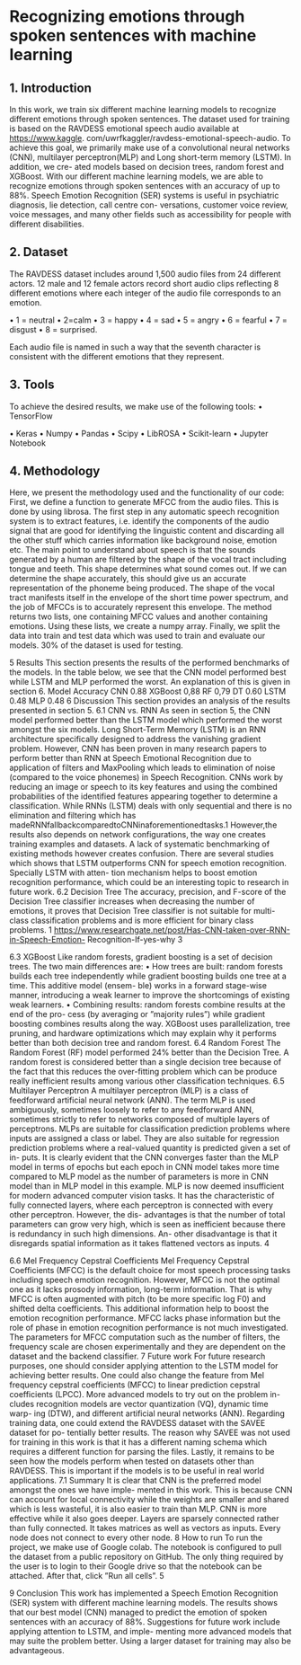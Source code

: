 # Recognizing emotions through spoken sentences with machine learning

## 1. Introduction
In this work, we train six different machine learning models to recognize different emotions through spoken sentences. The dataset used for training is based on the RAVDESS emotional speech audio available at https://www.kaggle. com/uwrfkaggler/ravdess-emotional-speech-audio. To achieve this goal, we primarily make use of a convolutional neural networks (CNN), multilayer perceptron(MLP) and Long short-term memory (LSTM). In addition, we cre- ated models based on decision trees, random forest and XGBoost. With our different machine learning models, we are able to recognize emotions through spoken sentences with an accuracy of up to 88%. Speech Emotion Recognition (SER) systems is useful in psychiatric diagnosis, lie detection, call centre con- versations, customer voice review, voice messages, and many other fields such as accessibility for people with different disabilities.

## 2. Dataset
The RAVDESS dataset includes around 1,500 audio files from 24 different actors. 12 male and 12 female actors record short audio clips reflecting 8 different emotions where each integer of the audio file corresponds to an emotion.

• 1 = neutral • 2=calm
• 3 = happy • 4 = sad
• 5 = angry
• 6 = fearful
• 7 = disgust
• 8 = surprised.

Each audio file is named in such a way that the seventh character is consistent with the different emotions that they represent.

## 3. Tools
To achieve the desired results, we make use of the following tools: • TensorFlow

• Keras
• Numpy
• Pandas
• Scipy
• LibROSA
• Scikit-learn
• Jupyter Notebook

## 4. Methodology
Here, we present the methodology used and the functionality of our code: First, we define a function to generate MFCC from the audio files. This is done by using librosa. The first step in any automatic speech recognition system is to extract features, i.e. identify the components of the audio signal that are good for identifying the linguistic content and discarding all the other stuff which carries information like background noise, emotion etc. The main point to understand about speech is that the sounds generated by a human are filtered by the shape of the vocal tract including tongue and teeth. This shape determines what sound comes out. If we can determine the shape accurately, this should give us an accurate representation of the phoneme being produced. The shape of the vocal tract manifests itself in the envelope of the short time power spectrum, and the job of MFCCs is to accurately represent this envelope. The method returns two lists, one containing MFCC values and another containing emotions. Using these lists, we create a numpy array. Finally, we split the data into train and test data which was used to train and evaluate our models. 30% of the dataset is used for testing.


5 Results
This section presents the results of the performed benchmarks of the models. In the table below, we see that the CNN model performed best while LSTM and MLP performed the worst. An explanation of this is given in section 6.
Model Accuracy
CNN 0.88 XGBoost 0,88 RF 0,79 DT 0.60 LSTM 0.48 MLP 0.48
6 Discussion
This section provides an analysis of the results presented in section 5.
6.1 CNN vs. RNN
As seen in section 5, the CNN model performed better than the LSTM model which performed the worst amongst the six models. Long Short-Term Memory (LSTM) is an RNN architecture specifically designed to address the vanishing gradient problem. However, CNN has been proven in many research papers to perform better than RNN at Speech Emotional Recognition due to application of filters and MaxPooling which leads to elimination of noise (compared to the voice phonemes) in Speech Recognition. CNNs work by reducing an image or speech to its key features and using the combined probabilities of the identified features appearing together to determine a classification. While RNNs (LSTM) deals with only sequential and there is no elimination and filtering which has madeRNNfallbackcomparedtoCNNinaforementionedtasks.1 However,the results also depends on network configurations, the way one creates training examples and datasets. A lack of systematic benchmarking of existing methods however creates confusion. There are several studies which shows that LSTM outperforms CNN for speech emotion recognition. Specially LSTM with atten- tion mechanism helps to boost emotion recognition performance, which could be an interesting topic to research in future work.
6.2 Decision Tree
The accuracy, precision, and F-score of the Decision Tree classifier increases when decreasing the number of emotions, it proves that Decision Tree classifier is not suitable for multi-class classification problems and is more efficient for binary class problems.
1 https://www.researchgate.net/post/Has-CNN-taken-over-RNN-in-Speech-Emotion- Recognition-If-yes-why
3
   
6.3 XGBoost
Like random forests, gradient boosting is a set of decision trees. The two main differences are:
• How trees are built: random forests builds each tree independently while gradient boosting builds one tree at a time. This additive model (ensem- ble) works in a forward stage-wise manner, introducing a weak learner to improve the shortcomings of existing weak learners.
• Combining results: random forests combine results at the end of the pro- cess (by averaging or ”majority rules”) while gradient boosting combines results along the way.
XGBoost uses parallelization, tree pruning, and hardware optimizations which may explain why it performs better than both decision tree and random forest.
6.4 Random Forest
The Random Forest (RF) model performed 24% better than the Decision Tree. A random forest is considered better than a single decision tree because of the fact that this reduces the over-fitting problem which can be produce really inefficient results among various other classification techniques.
6.5 Multilayer Perceptron
A multilayer perceptron (MLP) is a class of feedforward artificial neural network (ANN). The term MLP is used ambiguously, sometimes loosely to refer to any feedforward ANN, sometimes strictly to refer to networks composed of multiple layers of perceptrons. MLPs are suitable for classification prediction problems where inputs are assigned a class or label. They are also suitable for regression prediction problems where a real-valued quantity is predicted given a set of in- puts. It is clearly evident that the CNN converges faster than the MLP model in terms of epochs but each epoch in CNN model takes more time compared to MLP model as the number of parameters is more in CNN model than in MLP model in this example. MLP is now deemed insufficient for modern advanced computer vision tasks. It has the characteristic of fully connected layers, where each perceptron is connected with every other perceptron. However, the dis- advantages is that the number of total parameters can grow very high, which is seen as inefficient because there is redundancy in such high dimensions. An- other disadvantage is that it disregards spatial information as it takes flattened vectors as inputs.
4

6.6 Mel Frequency Cepstral Coefficients
Mel Frequency Cepstral Coefficients (MFCC) is the default choice for most speech processing tasks including speech emotion recognition. However, MFCC is not the optimal one as it lacks prosody information, long-term information. That is why MFCC is often augmented with pitch (to be more specific log F0) and shifted delta coefficients. This additional information help to boost the emotion recognition performance. MFCC lacks phase information but the role of phase in emotion recognition performance is not much investigated. The parameters for MFCC computation such as the number of filters, the frequency scale are chosen experimentally and they are dependent on the dataset and the backend classifier.
7 Future work
For future research purposes, one should consider applying attention to the LSTM model for achieving better results. One could also change the feature from Mel frequency cepstral coefficients (MFCC) to linear prediction cepstral coefficients (LPCC). More advanced models to try out on the problem in- cludes recognition models are vector quantization (VQ), dynamic time warp- ing (DTW), and different artificial neural networks (ANN). Regarding training data, one could extend the RAVDESS dataset with the SAVEE dataset for po- tentially better results. The reason why SAVEE was not used for training in this work is that it has a different naming schema which requires a different function for parsing the files. Lastly, it remains to be seen how the models perform when tested on datasets other than RAVDESS. This is important if the models is to be useful in real world applications.
7.1 Summary
It is clear that CNN is the preferred model amongst the ones we have imple- mented in this work. This is because CNN can account for local connectivity while the weights are smaller and shared which is less wasteful, it is also easier to train than MLP. CNN is more effective while it also goes deeper. Layers are sparsely connected rather than fully connected. It takes matrices as well as vectors as inputs. Every node does not connect to every other node.
8 How to run
To run the project, we make use of Google colab. The notebook is configured to pull the dataset from a public repository on GitHub. The only thing required by the user is to login to their Google drive so that the notebook can be attached. After that, click ”Run all cells”.
5

9 Conclusion
This work has implemented a Speech Emotion Recognition (SER) system with different machine learning models. The results shows that our best model (CNN) managed to predict the emotion of spoken sentences with an accuracy of 88%. Suggestions for future work include applying attention to LSTM, and imple- menting more advanced models that may suite the problem better. Using a larger dataset for training may also be advantageous.

